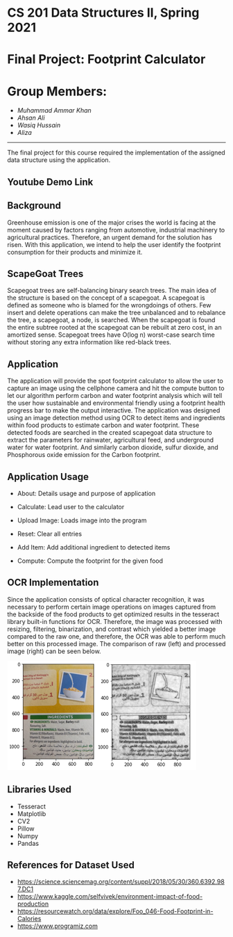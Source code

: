 # CS 201 Data Structures II, Spring 2021
# Final Project: Footprint Calculator
# Group Members:
- _Muhammad Ammar Khan_
- _Ahsan Ali_
- _Wasiq Hussain_
- _Aliza_
-------

The final project for this course required the implementation of the assigned data structure using the application.

## Youtube Demo Link

## Background

Greenhouse emission is one of the major crises the world is facing at the moment caused by factors ranging from automotive, industrial machinery to agricultural practices. Therefore, an urgent demand for the solution has risen. With this application, we intend to help the user identify the footprint consumption for their products and minimize it. 

## ScapeGoat Trees

Scapegoat trees are self-balancing binary search trees. The main idea of the structure is based on the concept of a scapegoat. A scapegoat is defined as someone who is blamed for the wrongdoings of others. Few insert and delete operations can make the tree unbalanced and to rebalance the tree, a scapegoat, a node, is searched. When the scapegoat is found the entire subtree rooted at the scapegoat can be rebuilt at zero cost, in an amortized sense. Scapegoat trees have O(log n) worst-case search time without storing any extra information like red-black trees. 

## Application

The application will provide the spot footprint calculator to allow the user to capture an image using the cellphone camera and hit the compute button to let our algorithm perform carbon and water footprint analysis which will tell the user how sustainable and environmental friendly using a footprint health progress bar to make the output interactive. The application was designed using an image detection method using OCR to detect items and ingredients within food products to estimate carbon and water footprint. These detected foods are searched in the created scapegoat data structure to extract the parameters for rainwater, agricultural feed, and underground water for water footprint. And similarly carbon dioxide, sulfur dioxide, and Phosphorous oxide emission for the Carbon footprint.

## Application Usage

- About: Details usage and purpose of application
- Calculate: Lead user to the calculator

- Upload Image: Loads image into the program
- Reset: Clear all entries
- Add Item: Add additional ingredient to detected items
- Compute: Compute the footprint for the given food

## OCR Implementation

Since the application consists of optical character recognition, it was necessary to perform certain image operations on images captured from the backside of the food products to get optimized results in the tesseract library built-in functions for OCR. Therefore, the image was processed with resizing, filtering, binarization, and contrast which yielded a better image compared to the raw one, and therefore, the OCR was able to perform much better on this processed image. The comparison of raw (left) and processed image (right) can be seen below.


![alt text](https://github.com/WasiqMemon/dummy-documents/blob/main/comparision.png)


## Libraries Used
- Tesseract
- Matplotlib
- CV2
- Pillow
- Numpy
- Pandas



## References for Dataset Used

- https://science.sciencemag.org/content/suppl/2018/05/30/360.6392.987.DC1
- https://www.kaggle.com/selfvivek/environment-impact-of-food-production
- https://resourcewatch.org/data/explore/Foo_046-Food-Footprint-in-Calories
- https://www.programiz.com
